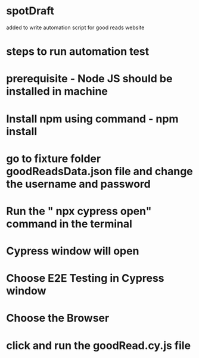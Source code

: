 # spotDraft
added to write automation script for good reads website
# steps to run automation test

# prerequisite  - Node JS should be installed in machine
# Install npm using command - npm install
# go to fixture folder goodReadsData.json file and change the username and password 
# Run the " npx cypress open" command in the terminal
# Cypress window will open
# Choose E2E Testing in Cypress window
# Choose the Browser
# click and run the goodRead.cy.js file